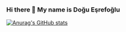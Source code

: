 ### Hi there 👋 My name is Doğu Eşrefoğlu

[![Anurag's GitHub stats](https://github-readme-stats.vercel.app/api?username=doguesrefoglu)](https://github.com/doguesrefoglu/github-readme-stats)
